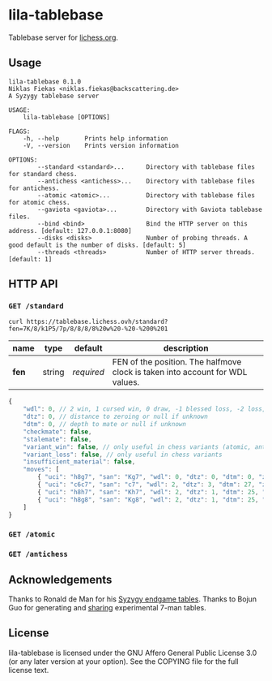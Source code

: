 lila-tablebase
==============

Tablebase server for [lichess.org](https://tablebase.lichess.ovh).

Usage
-----

```
lila-tablebase 0.1.0
Niklas Fiekas <niklas.fiekas@backscattering.de>
A Syzygy tablebase server

USAGE:
    lila-tablebase [OPTIONS]

FLAGS:
    -h, --help       Prints help information
    -V, --version    Prints version information

OPTIONS:
        --standard <standard>...      Directory with tablebase files for standard chess.
        --antichess <antichess>...    Directory with tablebase files for antichess.
        --atomic <atomic>...          Directory with tablebase files for atomic chess.
        --gaviota <gaviota>...        Directory with Gaviota tablebase files.
        --bind <bind>                 Bind the HTTP server on this address. [default: 127.0.0.1:8080]
        --disks <disks>               Number of probing threads. A good default is the number of disks. [default: 5]
        --threads <threads>           Number of HTTP server threads. [default: 1]
```

HTTP API
--------

### `GET /standard`

```
curl https://tablebase.lichess.ovh/standard?fen=7K/8/k1P5/7p/8/8/8/8%20w%20-%20-%200%201
```

name | type | default | description
--- | --- | --- | ---
**fen** | string | *required* | FEN of the position. The halfmove clock is taken into account for WDL values.

```javascript
{
    "wdl": 0, // 2 win, 1 cursed win, 0 draw, -1 blessed loss, -2 loss, null unknown
    "dtz": 0, // distance to zeroing or null if unknown
    "dtm": 0, // depth to mate or null if unknown
    "checkmate": false,
    "stalemate": false,
    "variant_win": false, // only useful in chess variants (atomic, antichess)
    "variant_loss": false, // only useful in chess variants
    "insufficient_material": false,
    "moves": [
        { "uci": "h8g7", "san": "Kg7", "wdl": 0, "dtz": 0, "dtm": 0, "zeroing": false, "checkmate": false, "stalemate": false, "variant_win":false, "variant_loss":false, "insufficient_material":false },
        { "uci": "c6c7", "san": "c7", "wdl": 2, "dtz": 3, "dtm": 27, "zeroing": true, "checkmate": false, "stalemate": false, "variant_win": false, "variant_loss": false, "insufficient_material": false },
        { "uci": "h8h7", "san": "Kh7", "wdl": 2, "dtz": 1, "dtm": 25, "zeroing": false, "checkmate": false, "stalemate": false, "variant_win": false, "variant_loss": false, "insufficient_material": false },
        { "uci": "h8g8", "san": "Kg8", "wdl": 2, "dtz": 1, "dtm": 25, "zeroing": false, "checkmate": false, "stalemate": false, "variant_win": false, "variant_loss": false, "insufficient_material": false }
    ]
}
```

### `GET /atomic`

### `GET /antichess`

Acknowledgements
----------------

Thanks to Ronald de Man for his [Syzygy endgame tables](https://github.com/syzygy1/tb).
Thanks to Bojun Guo for generating and [sharing](http://www.talkchess.com/forum/viewtopic.php?t=66797) experimental 7-man tables.

License
-------

lila-tablebase is licensed under the GNU Affero General Public License 3.0 (or any later version at your
option). See the COPYING file for the full license text.
